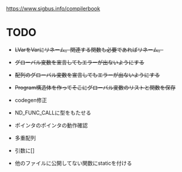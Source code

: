 https://www.sigbus.info/compilerbook

# TODO

* ~~LVarをVarにリネーム。関連する関数も必要であればリネーム。~~
* ~~グローバル変数を宣言してもエラーが出ないようにする~~
* ~~配列のグローバル変数を宣言してもエラーが出ないようにする~~
* ~~Program構造体を作ってそこにグローバル変数のリストと関数を保存~~
* codegen修正

* ND_FUNC_CALLに型をもたせる
* ポインタのポインタの動作確認
* 多重配列
* 引数に[]

* 他のファイルに公開してない関数にstaticを付ける
